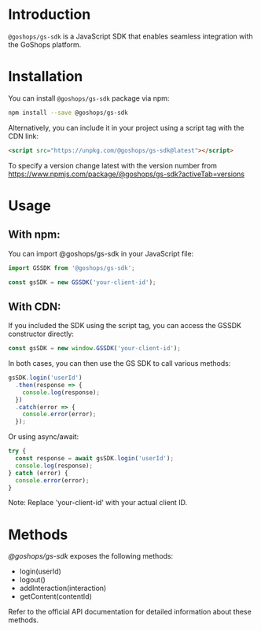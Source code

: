 
# Introduction

`@goshops/gs-sdk` is a JavaScript SDK that enables seamless integration with the GoShops platform.

# Installation

You can install `@goshops/gs-sdk` package via npm:

```bash
npm install --save @goshops/gs-sdk
```

Alternatively, you can include it in your project using a script tag with the CDN link:

```html
<script src="https://unpkg.com/@goshops/gs-sdk@latest"></script>
```

To specify a version change latest with the version number from https://www.npmjs.com/package/@goshops/gs-sdk?activeTab=versions

# Usage

## With npm:

You can import @goshops/gs-sdk in your JavaScript file:

```javascript
import GSSDK from '@goshops/gs-sdk';

const gsSDK = new GSSDK('your-client-id');
```

## With CDN:

If you included the SDK using the script tag, you can access the GSSDK constructor directly:

```javascript
const gsSDK = new window.GSSDK('your-client-id');
```

In both cases, you can then use the GS SDK to call various methods:

```javascript
gsSDK.login('userId')
  .then(response => {
    console.log(response);
  })
  .catch(error => {
    console.error(error);
  });
```

Or using async/await:


```javascript
try {
  const response = await gsSDK.login('userId');
  console.log(response);
} catch (error) {
  console.error(error);
}
```

Note: Replace 'your-client-id' with your actual client ID.

# Methods

*@goshops/gs-sdk* exposes the following methods:

* login(userId)
* logout()
* addInteraction(interaction)
* getContent(contentId)

Refer to the official API documentation for detailed information about these methods.


